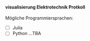 #### visualisierung Elektrotechnik Protkoll

Mögliche Programmiersprachen:
- [ ] Julia
- [ ] Python
 ...TBA
